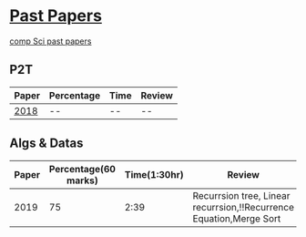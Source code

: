 # [Past Papers](https://github.com/Khair9/Year-2-CompSci-Notes/tree/main)

[comp Sci past papers](https://moodle.gla.ac.uk/course/view.php?id=21505)


## P2T
Paper|Percentage|Time|Review
-----|----------|-----|-------
[2018](https://moodle.gla.ac.uk/pluginfile.php/8608242/mod_resource/content/1/PHYS2003_1_Physics_2T__Prog_Under_Linux_201804.pdf)|--|--|--


## Algs & Datas
Paper|Percentage(60 marks)|Time(1:30hr)|Review
-----|----------|-----|-------
2019|75|2:39|Recurrsion tree, Linear recurrsion,!!Recurrence Equation,Merge Sort
